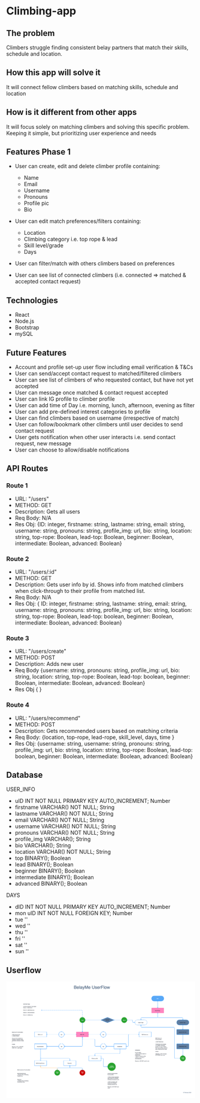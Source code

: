 # Climbing-app

## **The problem**

Climbers struggle finding consistent belay partners that match their skills, schedule and location.

## **How this app will solve it**

It will connect fellow climbers based on matching skills, schedule and location

## **How is it different from other apps**

It will focus solely on matching climbers and solving this specific problem. Keeping it simple, but prioritizing user experience and needs

## Features Phase 1

- User can create, edit and delete climber profile containing:

  - Name
  - Email
  - Username
  - Pronouns
  - Profile pic
  - Bio

- User can edit match preferences/filters containing:
  - Location
  - Climbing category i.e. top rope & lead
  - Skill level/grade
  - Days

- User can filter/match with others climbers based on preferences
- User can see list of connected climbers (i.e. connected => matched & accepted contact request)

## **Technologies**

- React
- Node.js
- Bootstrap
- mySQL

## **Future Features**

- Account and profile set-up user flow including email verification & T&Cs
- User can send/accept contact request to matched/filtered climbers
- User can see list of climbers of who requested contact, but have not yet accepted
- User can message once matched & contact request accepted
- User can link IG profile to climber profile
- User can add time of Day  i.e. morning, lunch, afternoon, evening as filter
- User can add pre-defined interest categories to profile
- User can find climbers based on username (irrespective of match)
- User can follow/bookmark other climbers until user decides to send contact request
- User gets notification when other user interacts i.e. send contact request, new message
- User can choose to allow/disable notifications

## API Routes

### Route 1

- URL: "/users"
- METHOD: GET
- Description: Gets all users
- Req Body: N/A
- Res Obj: {ID: integer, firstname: string, lastname: string, email: string,
username: string, pronouns: string, profile_img: url, bio: string, location: string, top-rope: Boolean, lead-top: Boolean, beginner: Boolean, intermediate: Boolean, advanced: Boolean}

### Route 2

- URL: "/users/:id"
- METHOD: GET
- Description: Gets user info by id. Shows info from matched climbers when click-through to their profile from matched list.
- Req Body: N/A
- Res Obj: { ID: integer, firstname: string, lastname: string, email: string,
username: string, pronouns: string, profile_img: url, bio: string,  location: string, top-rope: Boolean, lead-top: boolean, beginner: Boolean, intermediate: Boolean, advanced: Boolean}

### Route 3

- URL: "/users/create"
- METHOD: POST
- Description: Adds new user
- Req Body {username: string, pronouns: string, profile_img: url, bio: string,  location: string, top-rope: Boolean, lead-top: boolean, beginner: Boolean, intermediate: Boolean, advanced: Boolean}
- Res Obj {
}

### Route 4

- URL: "/users/recommend"
- METHOD: POST
- Description: Gets recommended users based on matching criteria
- Req Body: {location, top-rope, lead-rope, skill_level, days, time }
- Res Obj: {username: string, username: string, pronouns: string, profile_img: url, bio: string, location: string, top-rope: Boolean, lead-top: boolean, beginner: Boolean, intermediate: Boolean, advanced: Boolean}

## Database

USER_INFO

- uID INT NOT NULL PRIMARY KEY AUTO_INCREMENT; Number
- firstname VARCHAR() NOT NULL; String
- lastname VARCHAR() NOT NULL; String
- email VARCHAR() NOT NULL; String
- username VARCHAR() NOT NULL; String
- pronouns VARCHAR() NOT NULL; String
- profile_img VARCHAR(); String
- bio VARCHAR(); String
- location VARCHAR() NOT NULL; String
- top BINARY(); Boolean
- lead BINARY(); Boolean
- beginner BINARY(); Boolean
- intermediate BINARY(); Boolean
- advanced BINARY(); Boolean

DAYS

- dID INT NOT NULL PRIMARY KEY AUTO_INCREMENT; Number
- mon uID INT NOT NULL FOREIGN KEY; Number
- tue ''
- wed ''
- thu ''
- fri ''
- sat ''
- sun ''

## Userflow

![This is an image](/BelayMe%20UserFlow.png)
